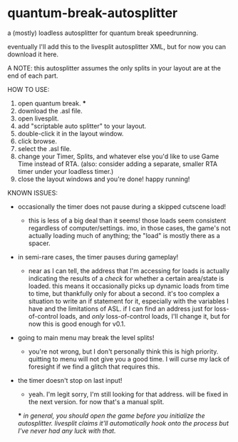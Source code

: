 # quantum-break-autosplitter
a (mostly) loadless autosplitter for quantum break speedrunning.

eventually I'll add this to the livesplit autosplitter XML, but for now you can download it here.

A NOTE:
this autosplitter assumes the only splits in your layout are at the end of each part.

HOW TO USE:
1. open quantum break. **&ast;**
2. download the .asl file.
3. open livesplit.
4. add "scriptable auto splitter" to your layout.
5. double-click it in the layout window.
6. click browse.
7. select the .asl file.
8. change your Timer, Splits, and whatever else you'd like to use Game Time instead of RTA. (also: consider adding a separate, smaller RTA timer under your loadless timer.)
9. close the layout windows and you're done! happy running!

KNOWN ISSUES:
- occasionally the timer does not pause during a skipped cutscene load!
  - this is less of a big deal than it seems! those loads seem consistent regardless of computer/settings. imo, in those cases, the game's not actually loading much of anything; the "load" is mostly there as a spacer.
- in semi-rare cases, the timer pauses during gameplay!
  - near as I can tell, the address that I'm accessing for loads is actually indicating the results of a *check* for whether a certain area/state is loaded. this means it occasionally picks up dynamic loads from time to time, but thankfully only for about a second. it's too complex a situation to write an if statement for it, especially with the variables I have and the limitations of ASL. if I can find an address just for loss-of-control loads, and *only* loss-of-control loads, I'll change it, but for now this is good enough for v0.1.
- going to main menu may break the level splits!
  - you're not wrong, but I don't personally think this is high priority. quitting to menu will not give you a good time. I will curse my lack of foresight if we find a glitch that requires this.
- the timer doesn't stop on last input!
  - yeah. I'm legit sorry, I'm still looking for that address. will be fixed in the next version. for now that's a manual split.
  
  
  **&ast;** *in general, you should open the game before you initialize the autosplitter. livesplit claims it'll automatically hook onto the process but I've never had any luck with that.*

